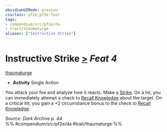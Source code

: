 ```yaml
---
obsidianUIMode: preview
cssclass: pf2e,pf2e-feat
tags:
- compendium/src/pf2e/da
- trait/thaumaturge
aliases: ["Instructive Strike"]
---
```

# Instructive Strike  [>](chapter-9-playing-the-game.md#Actions "Single Action") *Feat 4*  
[thaumaturge](Reference/Rules/Traits/thaumaturge-da.md "Thaumaturge Class Trait")  

- **Activity** Single Action

You attack your foe and analyze how it reacts. Make a [Strike](strike.md). On a hit, you can immediately attempt a check to [Recall Knowledge](recall-knowledge.md) about the target. On a critical hit, you gain a +2 circumstance bonus to the check to [Recall Knowledge](recall-knowledge.md).

*Source: Dark Archive p. 44*  
%% #compendium/src/pf2e/da #trait/thaumaturge %%